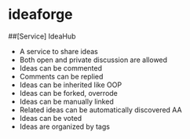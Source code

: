 ideaforge
=========

##[Service] IdeaHub

- A service to share ideas
- Both open and private discussion are allowed
- Ideas can be commented
- Comments can be replied
- Ideas can be inherited like OOP
- Ideas can be forked, overrode
- Ideas can be manually linked
- Related ideas can be automatically discovered AA
- Ideas can be voted
- Ideas are organized by tags